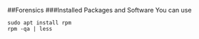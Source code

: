 
##Forensics
###Installed Packages and Software
You can use 
````
sudo apt install rpm
rpm -qa | less
````
